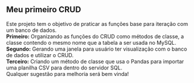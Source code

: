 ## Meu primeiro CRUD
Este projeto tem o objetivo de praticar as funções base para iteração com um banco de dados.\
**Primeiro:** Organizando as funções do CRUD como métodos de classe, a classe contendo o mesmo nome que a tabela a ser usada no MySQL.\
**Segundo:** Gerando uma janela para usuário ter visualização com o banco de dados e utilizar o CRUD.\
**Terceiro:** Criando um método de classe que usa o Pandas para importar uma planilha CSV para dentro do servidor SQL.\
Qualquer sugestão para melhoria será bem vinda!

